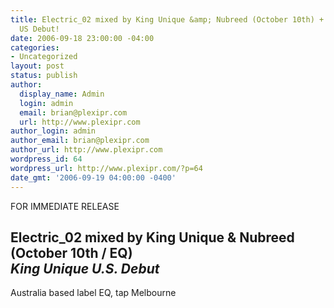 ```yaml
---
title: Electric_02 mixed by King Unique &amp; Nubreed (October 10th) + King Unique
  US Debut!
date: 2006-09-18 23:00:00 -04:00
categories:
- Uncategorized
layout: post
status: publish
author:
  display_name: Admin
  login: admin
  email: brian@plexipr.com
  url: http://www.plexipr.com
author_login: admin
author_email: brian@plexipr.com
author_url: http://www.plexipr.com
wordpress_id: 64
wordpress_url: http://www.plexipr.com/?p=64
date_gmt: '2006-09-19 04:00:00 -0400'
---
```


<p>FOR IMMEDIATE RELEASE</p>
<h2>Electric_02 mixed by King Unique & Nubreed<br />
(October 10th / EQ)<br />
<i>King Unique U.S. Debut</i></h2>
<p>Australia based label EQ, tap Melbourne</p>
